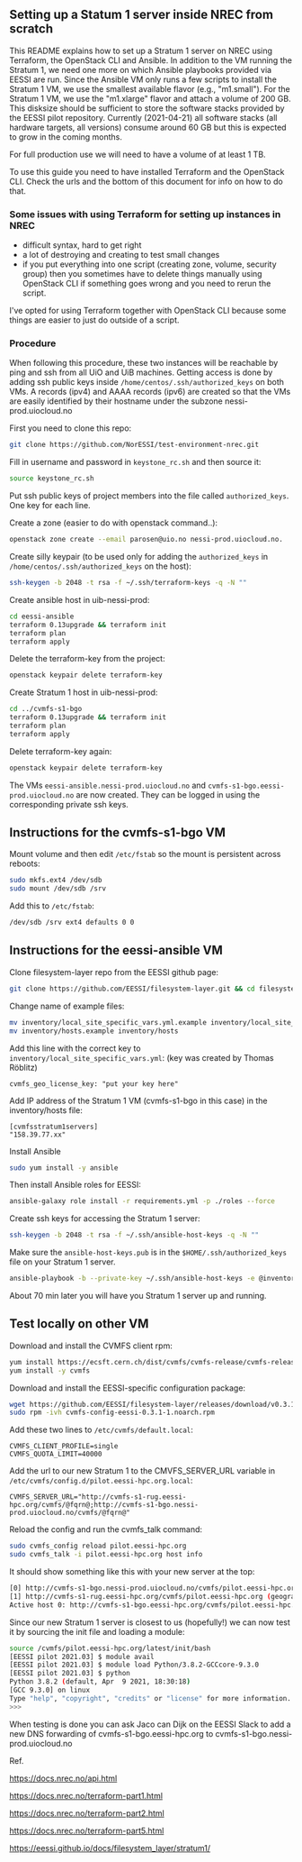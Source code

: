 ## Setting up a Statum 1 server inside NREC from scratch
This README explains how to set up a Stratum 1 server on NREC using Terraform, the OpenStack CLI and Ansible.
In addition to the VM running the Stratum 1, we need one more on which Ansible playbooks provided
via EESSI are run. Since the Ansible VM only runs a few scripts to install the Stratum 1 VM, we use the
smallest available flavor (e.g., "m1.small"). For the Stratum 1 VM, we use the "m1.xlarge" flavor and attach
a volume of 200 GB. This disksize should be sufficient to store the software stacks provided by the
EESSI pilot repository. Currently (2021-04-21) all software stacks (all hardware targets, all
versions) consume around 60 GB but this is expected to grow in the coming months.

For full production use we will need to have a volume of at least 1 TB.

To use this guide you need to have installed Terraform and the OpenStack CLI. Check the urls and the
bottom of this document for info on how to do that.


### Some issues with using Terraform for setting up instances in NREC

- difficult syntax, hard to get right
- a lot of destroying and creating to test small changes
- if you put everything into one script (creating zone, volume, security group) then you 
  sometimes have to delete things manually using OpenStack CLI if something goes wrong and you need
  to rerun the script.

I've opted for using Terraform together with OpenStack CLI because some things are easier to just do
outside of a script.

### Procedure

When following this procedure, these two instances will be reachable by ping and ssh from all UiO
and UiB machines. Getting access is done by adding ssh public keys inside
`/home/centos/.ssh/authorized_keys` on both VMs. A records (ipv4) and AAAA records (ipv6) are created
so that the VMs are easily identified by their hostname under the subzone nessi-prod.uiocloud.no

First you need to clone this repo:

```bash
git clone https://github.com/NorESSI/test-environment-nrec.git
```

Fill in username and password in `keystone_rc.sh` and then source it:

```bash
source keystone_rc.sh
```

Put ssh public keys of project members into the file called `authorized_keys`. One key for each line.

Create a zone (easier to do with openstack command..):

```bash
openstack zone create --email parosen@uio.no nessi-prod.uiocloud.no.
```

Create silly keypair (to be used only for adding the `authorized_keys` in `/home/centos/.ssh/authorized_keys` on the host):

```bash
ssh-keygen -b 2048 -t rsa -f ~/.ssh/terraform-keys -q -N ""
```

Create ansible host in uib-nessi-prod:

```bash
cd eessi-ansible
terraform 0.13upgrade && terraform init
terraform plan
terraform apply
```

Delete the terraform-key from the project:

```bash
openstack keypair delete terraform-key
```

Create Stratum 1 host in uib-nessi-prod:

```bash
cd ../cvmfs-s1-bgo
terraform 0.13upgrade && terraform init
terraform plan
terraform apply
```

Delete terraform-key again:

```bash
openstack keypair delete terraform-key
```

The VMs `eessi-ansible.nessi-prod.uiocloud.no` and `cvmfs-s1-bgo.eessi-prod.uiocloud.no` are now
created. They can be logged in using the corresponding private ssh keys.

## Instructions for the cvmfs-s1-bgo VM

Mount volume and then edit `/etc/fstab` so the mount is persistent across reboots:

```bash
sudo mkfs.ext4 /dev/sdb
sudo mount /dev/sdb /srv
```

Add this to `/etc/fstab`:
```bash
/dev/sdb /srv ext4 defaults 0 0
```

## Instructions for the eessi-ansible VM

Clone filesystem-layer repo from the EESSI github page:

```bash
git clone https://github.com/EESSI/filesystem-layer.git && cd filesystem-layer
```

Change name of example files:

```bash
mv inventory/local_site_specific_vars.yml.example inventory/local_site_specific_vars.yml
mv inventory/hosts.example inventory/hosts
```

Add this line with the correct key to `inventory/local_site_specific_vars.yml`: (key was created by Thomas Röblitz)

```
cvmfs_geo_license_key: "put your key here"
```

Add IP address of the Stratum 1 VM (cvmfs-s1-bgo in this case) in the inventory/hosts file:

```
[cvmfsstratum1servers]
"158.39.77.xx"
```

Install Ansible
```bash
sudo yum install -y ansible
```

Then install Ansible roles for EESSI:

```bash
ansible-galaxy role install -r requirements.yml -p ./roles --force
```

Create ssh keys for accessing the Stratum 1 server:

```bash
ssh-keygen -b 2048 -t rsa -f ~/.ssh/ansible-host-keys -q -N ""
```

Make sure the `ansible-host-keys.pub` is in the `$HOME/.ssh/authorized_keys` file on your Stratum 1 server.

```bash
ansible-playbook -b --private-key ~/.ssh/ansible-host-keys -e @inventory/local_site_specific_vars.yml stratum1.yml
```

About 70 min later you will have you Stratum 1 server up and running. 

## Test locally on other VM

Download and install the CVMFS client rpm:

```bash
yum install https://ecsft.cern.ch/dist/cvmfs/cvmfs-release/cvmfs-release-latest.noarch.rpm
yum install -y cvmfs
```

Download and install the EESSI-specific configuration package: 

```bash
wget https://github.com/EESSI/filesystem-layer/releases/download/v0.3.1/cvmfs-config-eessi-0.3.1-1.noarch.rpm
sudo rpm -ivh cvmfs-config-eessi-0.3.1-1.noarch.rpm
```

Add these two lines to `/etc/cvmfs/default.local`:

```
CVMFS_CLIENT_PROFILE=single
CVMFS_QUOTA_LIMIT=40000
```

Add the url to our new Stratum 1 to the CMVFS_SERVER_URL variable in `/etc/cvmfs/config.d/pilot.eessi-hpc.org.local`:

```
CVMFS_SERVER_URL="http://cvmfs-s1-rug.eessi-hpc.org/cvmfs/@fqrn@;http://cvmfs-s1-bgo.nessi-prod.uiocloud.no/cvmfs/@fqrn@"
```

Reload the config and run the cvmfs_talk command:

```bash
sudo cvmfs_config reload pilot.eessi-hpc.org
sudo cvmfs_talk -i pilot.eessi-hpc.org host info
```

It should show something like this with your new server at the top:

```bash
[0] http://cvmfs-s1-bgo.nessi-prod.uiocloud.no/cvmfs/pilot.eessi-hpc.org (geographically ordered)
[1] http://cvmfs-s1-rug.eessi-hpc.org/cvmfs/pilot.eessi-hpc.org (geographically ordered)
Active host 0: http://cvmfs-s1-bgo.eessi-hpc.org/cvmfs/pilot.eessi-hpc.org
```

Since our new Stratum 1 server is closest to us (hopefully!) we can now test it by sourcing the init
file and loading a module:

```bash
source /cvmfs/pilot.eessi-hpc.org/latest/init/bash
[EESSI pilot 2021.03] $ module avail
[EESSI pilot 2021.03] $ module load Python/3.8.2-GCCcore-9.3.0
[EESSI pilot 2021.03] $ python
Python 3.8.2 (default, Apr  9 2021, 18:30:18)
[GCC 9.3.0] on linux
Type "help", "copyright", "credits" or "license" for more information.
>>>
```

When testing is done you can ask Jaco can Dijk on the EESSI Slack to add a new DNS forwarding of
cvmfs-s1-bgo.eessi-hpc.org to cvmfs-s1-bgo.nessi-prod.uiocloud.no


Ref.

https://docs.nrec.no/api.html

https://docs.nrec.no/terraform-part1.html

https://docs.nrec.no/terraform-part2.html

https://docs.nrec.no/terraform-part5.html

https://eessi.github.io/docs/filesystem_layer/stratum1/

